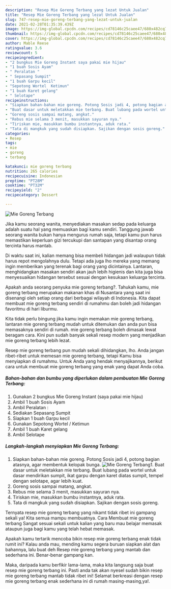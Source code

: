 ```yaml
---
description: "Resep Mie Goreng Terbang yang lezat Untuk Jualan"
title: "Resep Mie Goreng Terbang yang lezat Untuk Jualan"
slug: 747-resep-mie-goreng-terbang-yang-lezat-untuk-jualan
date: 2021-02-28T01:35:39.439Z
image: https://img-global.cpcdn.com/recipes/cd78146c25caee47/680x482cq70/mie-goreng-terbang-foto-resep-utama.jpg
thumbnail: https://img-global.cpcdn.com/recipes/cd78146c25caee47/680x482cq70/mie-goreng-terbang-foto-resep-utama.jpg
cover: https://img-global.cpcdn.com/recipes/cd78146c25caee47/680x482cq70/mie-goreng-terbang-foto-resep-utama.jpg
author: Mable Reese
ratingvalue: 3.6
reviewcount: 5
recipeingredient:
- "2 bungkus Mie Goreng Instant saya pakai mie hijau"
- "1 buah Sosis Ayam"
- " Peralatan "
- " Sepasang Sumpit"
- "1 buah Garpu kecil"
- "Sepotong Wortel  Ketimun"
- "1 buah Karet gelang"
- " Selotape"
recipeinstructions:
- "Siapkan bahan-bahan mie goreng. Potong Sosis jadi 4, potong bagian atasnya, agar membentuk kelopak bunga."
- "Buat dasar untuk meletakkan mie terbang. Buat lubang pada wortel untuk dasar mendirikan sumpit, ikat garpu dengan karet diatas sumpit, tempel dengan selotape, agar lebih kuat."
- "Goreng sosis sampai matang, angkat."
- "Rebus mie selama 3 menit, masukkan sayuran nya."
- "Tiriskan mie, masukkan bumbu instantnya, aduk rata."
- "Tata di mangkuk yang sudah disiapkan. Sajikan dengan sosis goreng."
categories:
- Resep
tags:
- mie
- goreng
- terbang

katakunci: mie goreng terbang 
nutrition: 265 calories
recipecuisine: Indonesian
preptime: "PT28M"
cooktime: "PT32M"
recipeyield: "2"
recipecategory: Dessert

---
```



![Mie Goreng Terbang](https://img-global.cpcdn.com/recipes/cd78146c25caee47/680x482cq70/mie-goreng-terbang-foto-resep-utama.jpg)

Jika kamu seorang wanita, menyediakan masakan sedap pada keluarga adalah suatu hal yang memuaskan bagi kamu sendiri. Tanggung jawab seorang  wanita bukan hanya mengurus rumah saja, tetapi kamu pun harus memastikan keperluan gizi tercukupi dan santapan yang disantap orang tercinta harus mantab.

Di waktu  saat ini, kalian memang bisa membeli hidangan jadi walaupun tidak harus repot mengolahnya dulu. Tetapi ada juga lho mereka yang memang ingin memberikan yang terenak bagi orang yang dicintainya. Lantaran, menghidangkan masakan sendiri akan jauh lebih higienis dan kita juga bisa menyesuaikan hidangan tersebut sesuai dengan kesukaan keluarga tercinta. 



Apakah anda seorang penyuka mie goreng terbang?. Tahukah kamu, mie goreng terbang merupakan makanan khas di Nusantara yang saat ini disenangi oleh setiap orang dari berbagai wilayah di Indonesia. Kita dapat membuat mie goreng terbang sendiri di rumahmu dan boleh jadi hidangan favoritmu di hari liburmu.

Kita tidak perlu bingung jika kamu ingin memakan mie goreng terbang, lantaran mie goreng terbang mudah untuk ditemukan dan anda pun bisa memasaknya sendiri di rumah. mie goreng terbang boleh dimasak lewat beragam cara. Kini pun sudah banyak sekali resep modern yang menjadikan mie goreng terbang lebih lezat.

Resep mie goreng terbang pun mudah sekali dihidangkan, lho. Anda jangan ribet-ribet untuk memesan mie goreng terbang, tetapi Kamu bisa menyiapkan di rumahmu. Untuk Anda yang hendak menyajikannya, berikut cara untuk membuat mie goreng terbang yang enak yang dapat Anda coba.

<!--inarticleads1-->

##### Bahan-bahan dan bumbu yang diperlukan dalam pembuatan Mie Goreng Terbang:

1. Gunakan 2 bungkus Mie Goreng Instant (saya pakai mie hijau)
1. Ambil 1 buah Sosis Ayam
1. Ambil  Peralatan :
1. Sediakan  Sepasang Sumpit
1. Siapkan 1 buah Garpu kecil
1. Gunakan Sepotong Wortel / Ketimun
1. Ambil 1 buah Karet gelang
1. Ambil  Selotape




<!--inarticleads2-->

##### Langkah-langkah menyiapkan Mie Goreng Terbang:

1. Siapkan bahan-bahan mie goreng. Potong Sosis jadi 4, potong bagian atasnya, agar membentuk kelopak bunga.
<img src="https://img-global.cpcdn.com/steps/bdf9cffb85f4bc1e/160x128cq70/mie-goreng-terbang-langkah-memasak-1-foto.jpg" alt="Mie Goreng Terbang">1. Buat dasar untuk meletakkan mie terbang. Buat lubang pada wortel untuk dasar mendirikan sumpit, ikat garpu dengan karet diatas sumpit, tempel dengan selotape, agar lebih kuat.
1. Goreng sosis sampai matang, angkat.
1. Rebus mie selama 3 menit, masukkan sayuran nya.
1. Tiriskan mie, masukkan bumbu instantnya, aduk rata.
1. Tata di mangkuk yang sudah disiapkan. Sajikan dengan sosis goreng.




Ternyata resep mie goreng terbang yang nikamt tidak ribet ini gampang sekali ya! Kita semua mampu membuatnya. Cara Membuat mie goreng terbang Sangat sesuai sekali untuk kalian yang baru mau belajar memasak ataupun juga bagi kamu yang telah hebat memasak.

Apakah kamu tertarik mencoba bikin resep mie goreng terbang enak tidak rumit ini? Kalau anda mau, mending kamu segera buruan siapkan alat dan bahannya, lalu buat deh Resep mie goreng terbang yang mantab dan sederhana ini. Benar-benar gampang kan. 

Maka, daripada kamu berfikir lama-lama, maka kita langsung saja buat resep mie goreng terbang ini. Pasti anda tak akan nyesel sudah bikin resep mie goreng terbang mantab tidak ribet ini! Selamat berkreasi dengan resep mie goreng terbang enak sederhana ini di rumah masing-masing,ya!.

